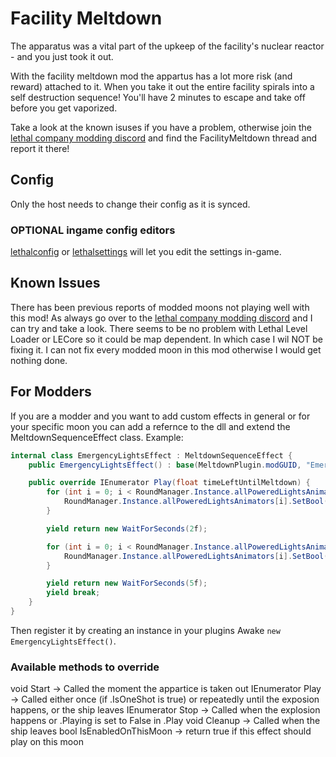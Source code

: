 # Facility Meltdown

The apparatus was a vital part of the upkeep of the facility's nuclear reactor - and you just took it out.

With the facility meltdown mod the appartus has a lot more risk (and reward) attached to it. When you take it out the entire facility spirals into a self destruction sequence! You'll have 2 minutes to escape and take off before you get vaporized.

Take a look at the known isuses if you have a problem, otherwise join the [lethal company modding discord](https://discord.gg/lcmod) and find the FacilityMeltdown thread and report it there!

## Config
Only the host needs to change their config as it is synced. 

### OPTIONAL ingame config editors
[lethalconfig](https://thunderstore.io/c/lethal-company/p/AinaVT/LethalConfig/) or [lethalsettings](https://thunderstore.io/c/lethal-company/p/willis81808/LethalSettings/) will let you edit the settings in-game.

## Known Issues
There has been previous reports of modded moons not playing well with this mod! As always go over to the [lethal company modding discord](https://discord.gg/lcmod) and I can try and take a look. There seems to be no problem with Lethal Level Loader or LECore so it could be map dependent. In which case I wil NOT be fixing it. I can not fix every modded moon in this mod otherwise I would get nothing done.

## For Modders
If you are a modder and you want to add custom effects in general or for your specific moon you can add a refernce to the dll and extend the MeltdownSequenceEffect class. Example:
```cs
internal class EmergencyLightsEffect : MeltdownSequenceEffect {
    public EmergencyLightsEffect() : base(MeltdownPlugin.modGUID, "EmergencyLights") {}

    public override IEnumerator Play(float timeLeftUntilMeltdown) {
        for (int i = 0; i < RoundManager.Instance.allPoweredLightsAnimators.Count; i++) {
            RoundManager.Instance.allPoweredLightsAnimators[i].SetBool("on", true);
        }

        yield return new WaitForSeconds(2f);

        for (int i = 0; i < RoundManager.Instance.allPoweredLightsAnimators.Count; i++) {
            RoundManager.Instance.allPoweredLightsAnimators[i].SetBool("on", false);
        }

        yield return new WaitForSeconds(5f);
        yield break;
    }
}
```
Then register it by creating an instance in your plugins Awake `new EmergencyLightsEffect()`.
### Available methods to override
void Start -> Called the moment the appartice is taken out
IEnumerator Play -> Called either once (if .IsOneShot is true) or repeatedly until the exposion happens, or the ship leaves
IEnumerator Stop -> Called when the explosion happens or .Playing is set to False in .Play
void Cleanup -> Called when the ship leaves
bool IsEnabledOnThisMoon -> return true if this effect should play on this moon